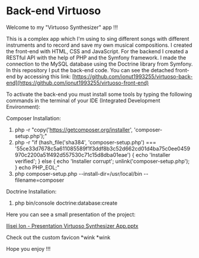 # Back-end Virtuoso

Welcome to my "Virtuoso Synthesizer" app !!!

This is a complex app which I'm using to sing different songs with different instruments and to record and save my own musical compositions. I created the front-end with HTML, CSS and JavaScript. For the backend I created a RESTful API with the help of PHP and the Symfony framework. I made the connection to the MySQL database using the Doctrine library from Symfony. In this repository I put the back-end code. You can see the detached front-end by accessing this link: [https://github.com/ionut1993255/virtuoso-back-end](https://github.com/ionut1993255/virtuoso-front-end)

To activate the back-end you must install some tools by typing the following commands in the terminal of your IDE (Integrated Development Environment):

Composer Installation:
1. php -r "copy('https://getcomposer.org/installer', 'composer-setup.php');"
2. php -r "if (hash_file('sha384', 'composer-setup.php') === '55ce33d7678c5a611085589f1f3ddf8b3c52d662cd01d4ba75c0ee0459970c2200a51f492d557530c71c15d8dba01eae') { echo 'Installer verified'; } else { echo 'Installer corrupt'; unlink('composer-setup.php'); } echo PHP_EOL;"
3. php composer-setup.php --install-dir=/usr/local/bin --filename=composer

Doctrine Installation:
1. php bin/console doctrine:database:create
   
Here you can see a small presentation of the project:

[Ilisei Ion - Presentation Virtuoso Synthesizer App.pptx](https://github.com/ionut1993255/virtuoso-back-end/files/12042688/Ilisei.Ion.-.Presentation.Virtuoso.Synthesizer.App.pptx)

Check out the custom favicon *wink *wink

Hope you enjoy !!!
